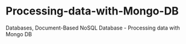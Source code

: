 # Processing-data-with-Mongo-DB
Databases, Document-Based NoSQL Database - Processing data with Mongo DB
